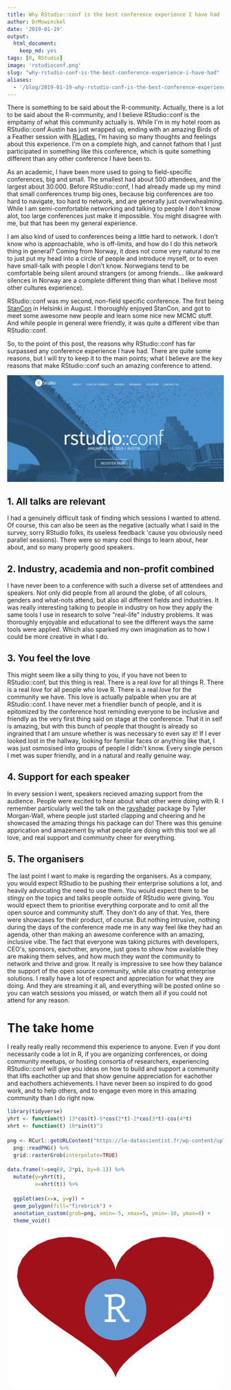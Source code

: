 ```yaml
---
title: Why RStudio::conf is the best conference experience I have had
author: DrMowinckel
date: '2019-01-19'
output:
  html_document:
    keep_md: yes
tags: [R, RStudio]
image: 'rstudioconf.png' 
slug: "why-rstudio-conf-is-the-best-conference-experience-i-have-had"
aliases:
  - '/blog/2019-01-19-why-rstudio-conf-is-the-best-conference-experience-i-have-had'
---
```


There is something to be said about the R-community. Actually, there is a lot to be said about the R-community, and I believe RStudio::conf is the empitamy of what this community actually is. While I'm in my hotel room as RStudio::conf Austin has just wrapped up, ending with an amazing Birds of a Feather session with [RLadies](www.rladies.org), I'm having so many thoughts and feelings about this experience. I'm on a complete high, and cannot fathom that I just participated in something like this conference, which is quite something different than any other conference I have been to. 

As an academic, I have been more used to going to field-specific conferences, big and small. The smallest had about 500 attendees, and the largest about 30.000. Before RStudio::conf, I had already made up my mind that small conferences trump big ones, because big conferences are too hard to navigate, too hard to network, and are generally just overwhealming. While I am semi-comfortable networking and talking to people I don't know alot, too large conferences just make it impossible. You might disagree with me, but that has been my general experience. 

I am also kind of used to conferences being a little hard to network. I don't know who is approachable, who is off-limits, and how do I do this network thing in general? Coming from Norway, it does not come very natural to me to just put my head into a circle of people and introduce myself, or to even have small-talk with people I don't know. Norwegians tend to be comfortable being silent around strangers (or among friends... like awkward silences in Norway are a complete different thing than what I believe most other cultures experience). 

RStudio::conf was my second, non-field specific conference. The first being [StanCon](https://mc-stan.org/events/stancon2018Helsinki/) in Helsinki in August. I thoroughly enjoyed StanCon, and got to meet some awesome new people and learn some nice new MCMC stuff. And while people in general were friendly, it was quite a different vibe than RStudio::conf. 

So, to the point of this post, the reasons why RStudio::conf has far surpassed any conference experience I have had. There are quite some reasons, but I will try to keep it to the main points; what I believe are the key reasons that make RStudio::conf such an amazing conference to attend.

![](rstudioconf.png)

## 1. All talks are relevant
I had a genuinely difficult task of finding which sessions I wanted to attend. Of course, this can also be seen as the negative (actually what I said in the survey, sorry RStudio folks, its useless feedback 'cause you obviously need parallel sessions). There were so many cool things to learn about, hear about, and so many properly good speakers. 

## 2. Industry, academia and non-profit combined
I have never been to a conference with such a diverse set of atttendees and speakers. Not only did people from all around the globe, of all colours, genders and what-nots attend, but also all different fields and industries. It was really interesting talking to people in industry on how they apply the same tools I use in research to solve "real-life" industry problems. It was thoroughly enjoyable and educational to see the different ways the same tools were applied. Which also sparked my own imagination as to how I could be more creative in what I do. 

## 3. You feel the love
This might seem like a silly thing to you, if you have not been to RStudio::conf, but this thing is real. There is a real _love_ for all things R. There is a real _love_ for all people who love R. There is a real _love_ for the community we have. This love is actually palpable when you are at RStudio::conf. I have never met a friendlier bunch of people, and it is epitomized by the conference host reminding everyone to be inclusive and friendly as the very first thing said on stage at the conference. That it in self is amazing, but with this bunch of people that thought is already so ingrained that I am unsure whether is was necessary to even say it! If I ever looked lost in the hallway, looking for familiar faces or anything like that, I was just osmosised into groups of people I didn't know. Every single person I met was super friendly, and in a natural and really genuine way. 

## 4. Support for each speaker
In every session I went, speakers recieved amazing support from the audience. People were excited to hear about what other were doing with R. I remember particularly well the talk on the [rayshader](https://github.com/tylermorganwall/rayshader) package by Tyler Morgan-Wall, where people just started clapping and cheering and he showcased the amazing things his package can do! There was this genuine apprication and amazement by what people are doing with this tool we all love, and real support and community cheer for everything.

## 5. The organisers
The last point I want to make is regarding the organisers. As a company, you would expect RStudio to be pushing their enterprise solutions a lot, and heavily advocating the need to use them. You would expect them to be stingy on the topics and talks people _outside_ of RStudio were giving. You would epxect them to prioritise everything corporate and to omit all the open source and community stuff. They don't do any of that. Yes, there were showcases for their product, of course. But nothing intrusive, nothing during the days of the conference made me in any way feel like they had an agenda, other than making an awesome conference with an amazing, inclusive vibe. The fact that everyone was taking pictures with developers, CEO's, sponsors, eachother, anyone, just goes to show how available they are making them selves, and how much they _want_ the community to network and thrive and grow. It really is impressive to see how they balance the support of the open source community, while also creating enterprise solutions. I really have a lot of respect and appreciation for what they are doing. And they are streaming it all, and everything will be posted online so you can watch sessions you missed, or watch them all if you could not attend for any reason. 


# The take home
I really really really recommend this experience to anyone. Even if you dont necessarily code a lot in R, if you are organizing conferences, or doing community meetups, or hosting consortia of researchers, experiencing RStudio::conf will give you ideas on how to build and support a community that lifts eachother up and that show genuine appreciation for eachother and eachothers achievements. I have never been so inspired to do good work, and to help others, and to engage even more in this amazing community than I do right now. 


```r
library(tidyverse)
yhrt <- function(t) 13*cos(t)-5*cos(2*t)-2*cos(3*t)-cos(4*t)
xhrt <- function(t) 16*sin(t)^3

png <- RCurl::getURLContent("https://le-datascientist.fr/wp-content/uploads/2019/03/cropped-rstudio.png") %>%
  png::readPNG() %>%
  grid::rasterGrob(interpolate=TRUE)

data.frame(t=seq(0, 2*pi, by=0.1)) %>%
  mutate(y=yhrt(t),
         x=xhrt(t)) %>%

  ggplot(aes(x=x, y=y)) +
  geom_polygon(fill="firebrick") +
  annotation_custom(grob=png, xmin=-5, xmax=5, ymin=-10, ymax=4) +
  theme_void()
```

![](index_files/figure-html/unnamed-chunk-1-1.png)<!-- -->
